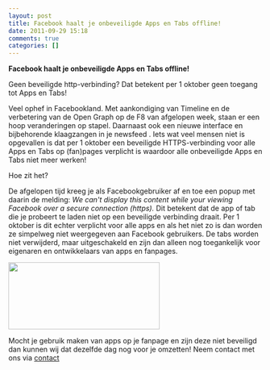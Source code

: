 ```yaml
---
layout: post
title: Facebook haalt je onbeveiligde Apps en Tabs offline!
date: 2011-09-29 15:18
comments: true
categories: []
---
```

<strong>Facebook haalt je onbeveiligde Apps en Tabs offline!</strong>

Geen beveiligde http-verbinding? Dat betekent per 1 oktober geen toegang tot Apps en Tabs!

Veel ophef in Facebookland. Met aankondiging van Timeline en de verbetering van de Open Graph op de F8 van afgelopen week, staan er een hoop veranderingen op stapel. Daarnaast ook een nieuwe interface en bijbehorende klaagzangen in je newsfeed . Iets wat veel mensen niet is opgevallen is dat per 1 oktober een beveiligde HTTPS-verbinding voor alle Apps en Tabs op (fan)pages verplicht is waardoor alle onbeveiligde Apps en Tabs niet meer werken! <del>
</del>

Hoe zit het?

De afgelopen tijd kreeg je als Facebookgebruiker af en toe een popup met daarin de melding: <em>We can't display this content while your viewing Facebook over a secure connection (https). </em>Dit betekent dat de app of tab die je probeert te laden niet op een beveiligde verbinding draait. Per 1 oktober is dit echter verplicht voor alle apps en als het niet zo is dan worden ze simpelweg niet weergegeven aan Facebook gebruikers. De tabs worden niet verwijderd, maar uitgeschakeld en zijn dan alleen nog toegankelijk voor eigenaren en ontwikkelaars van apps en fanpages.

<a href="http://www.nubisonline.nl/wp-content/uploads/2011/09/facebook-turn-off-secure-browsing2.png"><img class="aligncenter size-medium wp-image-943" title="facebook-turn-off-secure-browsing" src="http://www.nubisonline.nl/wp-content/uploads/2011/09/facebook-turn-off-secure-browsing2-300x133.png" alt="" width="300" height="133" /></a>

Mocht je gebruik maken van apps op je fanpage en zijn deze niet beveiligd dan kunnen wij dat dezelfde dag nog voor je omzetten! Neem contact met ons via <a href="http://www.nubisonline.nl/contact-pagina/">contact</a> 

&nbsp;
